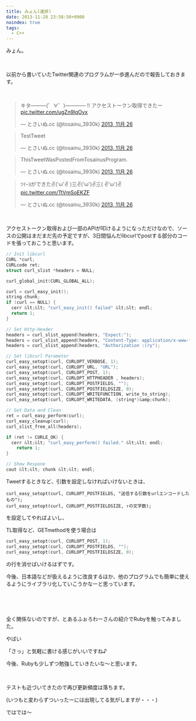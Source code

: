 ```yaml
---
title: みょん(進捗)
date: 2013-11-28 23:58:50+0900
noindex: true
tags:
  - C++
---
```

みょん。

&nbsp;

以前から書いていたTwitter関連のプログラムが一歩進んだので報告しておきます。

<!--more-->

&nbsp;

<blockquote class="twitter-tweet tw-align-center" lang="ja"><p>キタ———(゜∀゜)———— !!&#10;アクセストークン取得できたー <a href="http://t.co/ugZn9lqOvx">pic.twitter.com/ugZn9lqOvx</a></p>&mdash; とさいぬ.cc (@tosainu_3930k) <a href="https://twitter.com/tosainu_3930k/statuses/405266490728804352">2013, 11月 26</a></blockquote>
<script async src="//platform.twitter.com/widgets.js" charset="utf-8"></script>

<blockquote class="twitter-tweet tw-align-center" lang="ja"><p>TestTweet</p>&mdash; とさいぬ.cc (@tosainu_3930k) <a href="https://twitter.com/tosainu_3930k/statuses/405342782400626688">2013, 11月 26</a></blockquote>
<script async src="//platform.twitter.com/widgets.js" charset="utf-8"></script>

<blockquote class="twitter-tweet tw-align-center" lang="ja"><p>ThisTweetWasPostedFromTosainusProgram.</p>&mdash; とさいぬ.cc (@tosainu_3930k) <a href="https://twitter.com/tosainu_3930k/statuses/405343973524250625">2013, 11月 26</a></blockquote>
<script async src="//platform.twitter.com/widgets.js" charset="utf-8"></script>

<blockquote class="twitter-tweet tw-align-center" lang="ja"><p>ﾂｲｰﾖができた✌(&#39;ω&#39;✌ )三✌(&#39;ω&#39;)✌三( ✌&#39;ω&#39;)✌ <a href="http://t.co/TtVmSoEKZF">pic.twitter.com/TtVmSoEKZF</a></p>&mdash; とさいぬ.cc (@tosainu_3930k) <a href="https://twitter.com/tosainu_3930k/statuses/405345020418342912">2013, 11月 26</a></blockquote>
<script async src="//platform.twitter.com/widgets.js" charset="utf-8"></script>

&nbsp;

アクセストークン取得および一部のAPIが叩けるようになっただけなので、ソースの公開はまだまだ先の予定ですが、3日間悩んだlibcurlでpostする部分のコードを張っておこうと思います。

```cpp
// Init libcurl
CURL *curl;
CURLcode ret;
struct curl_slist *headers = NULL;

curl_global_init(CURL_GLOBAL_ALL);

curl = curl_easy_init();
string chunk;
if (curl == NULL) {
  cerr &lt;&lt; "curl_easy_init() failed" &lt;&lt; endl;
  return 1;
}

// Set Http-Header
headers = curl_slist_append(headers, "Expect:");
headers = curl_slist_append(headers, "Content-Type: application/x-www-form-urlencoded");
headers = curl_slist_append(headers, "Authorization :(ry");

// Set libcurl Parameter
curl_easy_setopt(curl, CURLOPT_VERBOSE, 1);
curl_easy_setopt(curl, CURLOPT_URL, "URL");
curl_easy_setopt(curl, CURLOPT_POST, 1);
curl_easy_setopt(curl, CURLOPT_HTTPHEADER , headers);
curl_easy_setopt(curl, CURLOPT_POSTFIELDS, "");
curl_easy_setopt(curl, CURLOPT_POSTFIELDSIZE, 0);
curl_easy_setopt(curl, CURLOPT_WRITEFUNCTION, write_to_string);
curl_easy_setopt(curl, CURLOPT_WRITEDATA, (string*)&amp;chunk);

// Get Data and Clean
ret = curl_easy_perform(curl);
curl_easy_cleanup(curl);
curl_slist_free_all(headers);

if (ret != CURLE_OK) {
  cerr &lt;&lt; "curl_easy_perform() failed." &lt;&lt; endl;
    return 1;
}

// Show Respone
cout &lt;&lt; chunk &lt;&lt; endl;
```

Tweetするときなど、引数を設定しなければいけないときは、

```
curl_easy_setopt(curl, CURLOPT_POSTFIELDS, "送信する引数をurlエンコードしたもの");
curl_easy_setopt(curl, CURLOPT_POSTFIELDSIZE, ↑の文字数);
```

を設定してやればよいし、

TL取得など、GETmethodを使う場合は

```cpp
curl_easy_setopt(curl, CURLOPT_POST, 1);
curl_easy_setopt(curl, CURLOPT_POSTFIELDS, "");
curl_easy_setopt(curl, CURLOPT_POSTFIELDSIZE, 0);
```

の行を消せばいけるはずです。

今後、日本語などが扱えるように改良するほか、他のプログラムでも簡単に使えるようにライブラリ化していこうかなーと思っています。

&nbsp;

&nbsp;

全く関係ないのですが、とあるふぉろわーさんの紹介でRubyを触ってみました。

<span class="fontsize7">やばい</span>

「さっ」と気軽に書ける感じがいいですね♪

今後、Rubyも少しずつ勉強していきたいな〜と思います。

&nbsp;

テストも近づいてきたので再び更新頻度は落ちます。

(いつもと変わらずついったーには出現してる気がしますが・・・)

ではでは〜

